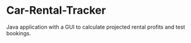 # Car-Rental-Tracker
Java application with a GUI to calculate projected rental profits and test bookings.
